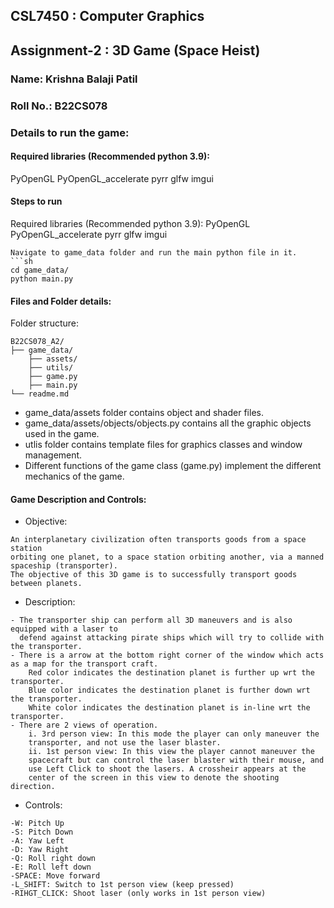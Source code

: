 ## CSL7450 : Computer Graphics
## Assignment-2 : 3D Game (Space Heist)
### Name: Krishna Balaji Patil 
### Roll No.: B22CS078

### Details to run the game:
#### Required libraries (Recommended python 3.9):
PyOpenGL PyOpenGL_accelerate pyrr glfw imgui

#### Steps to run 
Required libraries (Recommended python 3.9):
PyOpenGL PyOpenGL_accelerate pyrr glfw imgui
```
Navigate to game_data folder and run the main python file in it.
```sh
cd game_data/
python main.py
```
#### Files and Folder details:
Folder structure: 
```
B22CS078_A2/
├── game_data/
    ├── assets/
    ├── utils/
    ├── game.py
    ├── main.py
└── readme.md
```
* game_data/assets folder contains object and shader files.
* game_data/assets/objects/objects.py contains all the graphic objects used in the game.
* utlis folder contains template files for graphics classes and window management.
* Different functions of the game class (game.py) implement the different mechanics of the game.

#### Game Description and Controls:
* Objective:
```
An interplanetary civilization often transports goods from a space station
orbiting one planet, to a space station orbiting another, via a manned spaceship (transporter).
The objective of this 3D game is to successfully transport goods between planets. 
```
* Description:
```
- The transporter ship can perform all 3D maneuvers and is also equipped with a laser to 
  defend against attacking pirate ships which will try to collide with the transporter. 
- There is a arrow at the bottom right corner of the window which acts as a map for the transport craft.
    Red color indicates the destination planet is further up wrt the transporter.
    Blue color indicates the destination planet is further down wrt the transporter.
    White color indicates the destination planet is in-line wrt the transporter.
- There are 2 views of operation.
    i. 3rd person view: In this mode the player can only maneuver the
    transporter, and not use the laser blaster.
    ii. 1st person view: In this view the player cannot maneuver the
    spacecraft but can control the laser blaster with their mouse, and
    use Left Click to shoot the lasers. A crossheir appears at the
    center of the screen in this view to denote the shooting direction.
```
* Controls:
```
-W: Pitch Up
-S: Pitch Down
-A: Yaw Left
-D: Yaw Right
-Q: Roll right down
-E: Roll left down
-SPACE: Move forward
-L_SHIFT: Switch to 1st person view (keep pressed)
-RIHGT_CLICK: Shoot laser (only works in 1st person view)
```